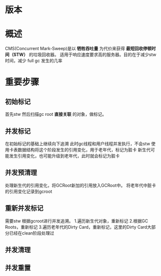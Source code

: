 # 版本
# 概述
CMS(Concurrent Mark-Sweep)是以 **牺牲吞吐量** 为代价来获得 **最短回收停顿时间（STW）** 的垃圾回收器。
适用于响应速度要求高的服务器。目的在于减少stw时间，减少 full gc 发生的几率


# 重要步骤
## 初始标记
首先stw
然后扫描gc root **直接关联** 的对象，做标记。

## 并发标记
在初始标记的基础上继续向下追溯
此时gc线程和用户线程并发执行，不会stw
使用卡表数据结构将这个阶段发生的引用变化，用于老年代，标记为脏卡
新生代可能发生引用变化，也可能升级到老年代，此时就会标记为脏卡

## 并发预清理
处理新生代的引用变化，将GCRoot新加的引用放入GCRoot中。
将老年代中脏卡的引用变化记录到gcroot

## 重新并发标记
需要stw
根据gcroot进行并发追溯。
1.遍历新生代对象，重新标记
2.根据GC Roots，重新标记
3.遍历老年代的Dirty Card，重新标记，这里的Dirty Card大部分已经在clean阶段处理过

## 并发清理
## 并发重置
